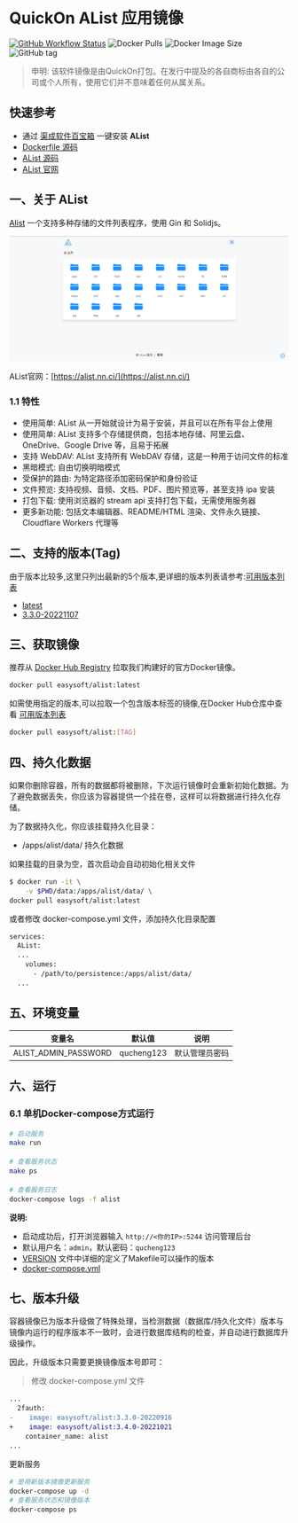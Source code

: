 <!-- 该文档是模板生成，手动修改的内容会被覆盖，详情参见：https://github.com/quicklyon/template-toolkit -->
# QuickOn AList 应用镜像

[![GitHub Workflow Status](https://github.com/quicklyon/alist-docker/actions/workflows/docker.yml/badge.svg)](https://github.com/quicklyon/alist-docker/actions/workflows/docker.yml)
![Docker Pulls](https://img.shields.io/docker/pulls/easysoft/alist?style=flat-square)
![Docker Image Size](https://img.shields.io/docker/image-size/easysoft/alist?style=flat-square)
![GitHub tag](https://img.shields.io/github/v/tag/quicklyon/alist-docker?style=flat-square)

> 申明: 该软件镜像是由QuickOn打包。在发行中提及的各自商标由各自的公司或个人所有，使用它们并不意味着任何从属关系。

## 快速参考

- 通过 [渠成软件百宝箱](https://www.qucheng.com/app-install/alist-install-<number>.html) 一键安装 **AList**
- [Dockerfile 源码](https://github.com/quicklyon/alist-docker)
- [AList 源码](https://github.com/alist-org/alist)
- [AList 官网](https://alist.nn.ci/)

## 一、关于 AList

<!-- 这里写应用的【介绍信息】 -->

[Alist](https://alist.nn.ci/zh/) 一个支持多种存储的文件列表程序，使用 Gin 和 Solidjs。
  
![screenshots](https://raw.githubusercontent.com/quicklyon/alist-docker/master/.template/alist_screenshot.png)

AList官网：[https://alist.nn.ci/](https://alist.nn.ci/)

<!-- 这里写应用的【附加信息】 -->

### 1.1 特性

- 使用简单: AList 从一开始就设计为易于安装，并且可以在所有平台上使用
- 使用简单: AList 支持多个存储提供商，包括本地存储、阿里云盘、OneDrive、Google Drive 等，且易于拓展
- 支持 WebDAV: AList 支持所有 WebDAV 存储，这是一种用于访问文件的标准
- 黑暗模式: 自由切换明暗模式
- 受保护的路由: 为特定路径添加密码保护和身份验证
- 文件预览: 支持视频、音频、文档、PDF、图片预览等，甚至支持 ipa 安装
- 打包下载: 使用浏览器的 stream api 支持打包下载，无需使用服务器
- 更多新功能: 包括文本编辑器、README/HTML 渲染、文件永久链接、Cloudflare Workers 代理等

## 二、支持的版本(Tag)

由于版本比较多,这里只列出最新的5个版本,更详细的版本列表请参考:[可用版本列表](https://hub.docker.com/r/easysoft/alist/tags/)

<!-- 这里是镜像的【Tag】信息，通过命令维护，详情参考：https://github.com/quicklyon/template-toolkit -->
- [latest](https://github.com/alist-org/alist/releases)
- [3.3.0-20221107](https://github.com/alist-org/alist/releases/tag/v3.3.0)

## 三、获取镜像

推荐从 [Docker Hub Registry](https://hub.docker.com/r/easysoft/alist) 拉取我们构建好的官方Docker镜像。

```bash
docker pull easysoft/alist:latest
```

如需使用指定的版本,可以拉取一个包含版本标签的镜像,在Docker Hub仓库中查看 [可用版本列表](https://hub.docker.com/r/easysoft/alist/tags/)

```bash
docker pull easysoft/alist:[TAG]
```

## 四、持久化数据

如果你删除容器，所有的数据都将被删除，下次运行镜像时会重新初始化数据。为了避免数据丢失，你应该为容器提供一个挂在卷，这样可以将数据进行持久化存储。

为了数据持久化，你应该挂载持久化目录：

- /apps/alist/data/ 持久化数据

如果挂载的目录为空，首次启动会自动初始化相关文件

```bash
$ docker run -it \
    -v $PWD/data:/apps/alist/data/ \
docker pull easysoft/alist:latest
```

或者修改 docker-compose.yml 文件，添加持久化目录配置

```bash
services:
  AList:
  ...
    volumes:
      - /path/to/persistence:/apps/alist/data/
  ...
```

## 五、环境变量

<!-- 这里写应用的【环境变量信息】 -->


| 变量名               | 默认值        | 说明           |
| -------------------- | ------------- | -------------- |
| ALIST_ADMIN_PASSWORD | qucheng123    | 默认管理员密码 |

## 六、运行

### 6.1 单机Docker-compose方式运行

```bash
# 启动服务
make run

# 查看服务状态
make ps

# 查看服务日志
docker-compose logs -f alist

```

<!-- 这里写应用的【make命令的备注信息】位于文档最后端 -->
**说明:**

- 启动成功后，打开浏览器输入 `http://<你的IP>:5244` 访问管理后台
- 默认用户名：`admin`，默认密码：`qucheng123`
- [VERSION](https://github.com/quicklyon/alist-docker/blob/master/VERSION) 文件中详细的定义了Makefile可以操作的版本
- [docker-compose.yml](https://github.com/quicklyon/alist-docker/blob/master/docker-compose.yml)

## 七、版本升级

<!-- 这里是镜像的【版本升级】信息，通过命令维护，详情参考：https://github.com/quicklyon/template-toolkit -->
容器镜像已为版本升级做了特殊处理，当检测数据（数据库/持久化文件）版本与镜像内运行的程序版本不一致时，会进行数据库结构的检查，并自动进行数据库升级操作。

因此，升级版本只需要更换镜像版本号即可：

> 修改 docker-compose.yml 文件
```diff
...
  2fauth:
-    image: easysoft/alist:3.3.0-20220916
+    image: easysoft/alist:3.4.0-20221021
    container_name: alist
...
```

更新服务

```bash
# 是用新版本镜像更新服务
docker-compose up -d
# 查看服务状态和镜像版本
docker-compose ps
```
